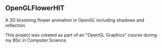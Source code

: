 ## OpenGLFlowerHIT
A 3D blooming flower animation in OpenGL including shadows and reflection.

This project was created as part of an "OpenGL Graphics" course during my BSc in Computer Science.
